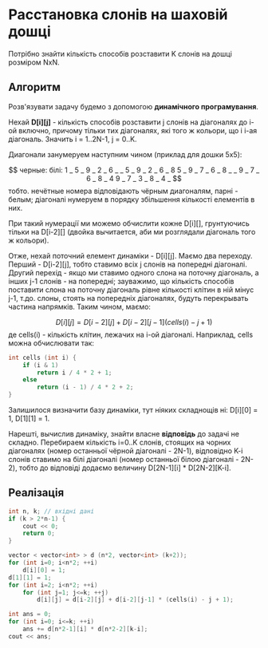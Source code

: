 # Расстановка слонів на шаховій дошці

Потрібно знайти кількість способів розставити K слонів на дошці розміром NxN.

## Алгоритм

Розв'язувати задачу будемо з допомогою **динамічного програмування**.

Нехай **D[i][j]** - кількість способів розставити j слонів на діагоналях до i-ой включно, причому тільки тих діагоналях, які того ж кольори, що і i-ая діагональ. Значить i = 1..2N-1, j = 0..K.

Диагонали занумеруем наступним чином (приклад для дошки 5x5):

$$ черные:     білі:
1 _ 5 _ 9   _ 2 _ 6 _
_ 5 _ 9 _   2 _ 6 _ 8
5 _ 9 _ 7   _ 6 _ 8 _ 
_ 9 _ 7 _   6 _ 8 _ 4
9 _ 7 _ 3   _ 8 _ 4 _ $$
тобто. нечётные номера відповідають чёрным диагоналям, парні - белым; діагоналі нумеруем в порядку збільшення кількості елементів в них.

При такий нумерації ми можемо обчислити кожне D[i][], грунтуючись тільки на D[i-2][] (двойка вычитается, аби ми розглядали діагональ того ж кольори).

Отже, нехай поточний елемент динаміки - D[i][j]. Маємо два переходу. Перший - D[i-2][j], тобто ставимо всіх j слонів на попередні діагоналі. Другий перехід - якщо ми ставимо одного слона на поточну діагональ, а інших j-1 слонів - на попередні; зауважимо, що кількість способів поставити слона на поточну діагональ рівне кількості клітин в ній мінус j-1, т.до. слоны, стоять на попередніх діагоналях, будуть перекрывать частина напрямків. Таким чином, маємо:

$$ D[i][j] = D[i-2][j] + D[i-2][j-1] (cells(i) - j + 1) $$
де cells(i) - кількість клітин, лежачих на i-ой діагоналі. Наприклад, cells можна обчислювати так:
<!--- TODO: specify code snippet id -->
``` cpp
int cells (int i) {
    if (i & 1)
        return i / 4 * 2 + 1;
    else
        return (i - 1) / 4 * 2 + 2;
}
```
Залишилося визначити базу динаміки, тут ніяких складнощів ні: D[i][0] = 1, D[1][1] = 1.

Нарешті, вычислив динаміку, знайти власне **відповідь** до задачі не складно. Перебираем кількість i=0..K слонів, стоящих на чорних діагоналях (номер останньої чёрной діагоналі - 2N-1), відповідно K-i слонів ставимо на білі діагоналі (номер останньої білою діагоналі - 2N-2), тобто до відповіді додаємо величину D[2N-1][i] * D[2N-2][K-i].

## Реалізація

<!--- TODO: specify code snippet id -->
``` cpp
int n, k; // вхідні дані
if (k > 2*n-1) {
    cout << 0;
    return 0;
}

vector < vector<int> > d (n*2, vector<int> (k+2));
for (int i=0; i<n*2; ++i)
    d[i][0] = 1;
d[1][1] = 1;
for (int i=2; i<n*2; ++i)
    for (int j=1; j<=k; ++j)
        d[i][j] = d[i-2][j] + d[i-2][j-1] * (cells(i) - j + 1);

int ans = 0;
for (int i=0; i<=k; ++i)
    ans += d[n*2-1][i] * d[n*2-2][k-i];
cout << ans;
```
